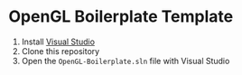 # OpenGL Boilerplate Template

1. Install [Visual Studio](https://visualstudio.microsoft.com/de/downloads/)
2. Clone this repository
3. Open the ```OpenGL-Boilerplate.sln``` file with Visual Studio
